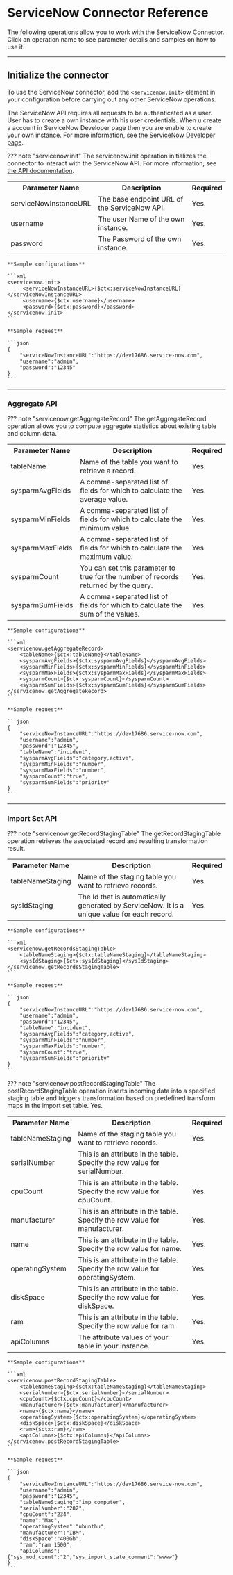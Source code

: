 # ServiceNow Connector Reference

The following operations allow you to work with the ServiceNow Connector. Click an operation name to see parameter details and samples on how to use it.

---

## Initialize the connector

To use the ServiceNow connector, add the `<servicenow.init>` element in your configuration before carrying out any other ServiceNow operations.

The ServiceNow API requires all requests to be authenticated as a user. User has to create a own instance with his user credentials. When u create a account in ServiceNow Developer page then you are enable to create your own instance. For more information, see [the ServiceNow Developer page](https://developer.servicenow.com/app.do#!/home).

??? note "servicenow.init"
    The servicenow.init operation initializes the connector to interact with the ServiceNow API. For more information, see [the API documentation](http://wiki.servicenow.com/index.php?title=REST_API#gsc.tab=0).
    <table>
        <tr>
            <th>Parameter Name</th>
            <th>Description</th>
            <th>Required</th>
        </tr>
        <tr>
            <td>serviceNowInstanceURL</td>
            <td>The base endpoint URL of the ServiceNow API. </td>
            <td>Yes.</td>
        </tr>
        <tr>
            <td>username</td>
            <td>The user Name of the own instance.</td>
            <td>Yes.</td>
        </tr>
        <tr>
            <td>password</td>
            <td>The Password of the own instance.</td>
            <td>Yes.</td>
        </tr>
    </table>

    **Sample configurations**

    ```xml
    <servicenow.init>
         <serviceNowInstanceURL>{$ctx:serviceNowInstanceURL}</serviceNowInstanceURL>
         <username>{$ctx:username}</username>
         <password>{$ctx:password}</password>
    </servicenow.init>
    ```

    **Sample request**

    ```json
    {
        "serviceNowInstanceURL":"https://dev17686.service-now.com", 
        "username":"admin",
        "password":"12345"
    }
    ```

---

### Aggregate API

??? note "servicenow.getAggregateRecord"
    The getAggregateRecord operation allows you to compute aggregate statistics about existing table and column data.
    <table>
        <tr>
            <th>Parameter Name</th>
            <th>Description</th>
            <th>Required</th>
        </tr>
        <tr>
            <td>tableName</td>
            <td>Name of the table you want to retrieve a record.</td>
            <td>Yes.</td>
        </tr>
        <tr>
            <td>sysparmAvgFields</td>
            <td>A comma-separated list of fields for which to calculate the average value.</td>
            <td>Yes.</td>
        </tr>
        <tr>
            <td>sysparmMinFields</td>
            <td>A comma-separated list of fields for which to calculate the minimum value.</td>
            <td>Yes.</td>
        </tr>
        <tr>
            <td>sysparmMaxFields</td>
            <td>A comma-separated list of fields for which to calculate the maximum value.</td>
            <td>Yes.</td>
        </tr>
        <tr>
            <td>sysparmCount</td>
            <td>You can set this parameter to true for the number of records returned by the query.</td>
            <td>Yes.</td>
        </tr>
        <tr>
            <td>sysparmSumFields</td>
            <td>A comma-separated list of fields for which to calculate the sum of the values.</td>
            <td>Yes.</td>
        </tr>
    </table>

    **Sample configurations**

    ```xml
    <servicenow.getAggregateRecord>
        <tableName>{$ctx:tableName}</tableName>
        <sysparmAvgFields>{$ctx:sysparmAvgFields}</sysparmAvgFields>
        <sysparmMinFields>{$ctx:sysparmMinFields}</sysparmMinFields>
        <sysparmMaxFields>{$ctx:sysparmMaxFields}</sysparmMaxFields>
        <sysparmCount>{$ctx:sysparmCount}</sysparmCount>
        <sysparmSumFields>{$ctx:sysparmSumFields}</sysparmSumFields>
    </servicenow.getAggregateRecord>
    ```

    **Sample request**

    ```json
    {
        "serviceNowInstanceURL":"https://dev17686.service-now.com", 
        "username":"admin",
        "password":"12345",
        "tableName":"incident",
        "sysparmAvgFields":"category,active",
        "sysparmMinFields":"number",
        "sysparmMaxFields":"number",
        "sysparmCount":"true",
        "sysparmSumFields":"priority"
    }
    ```

---

### Import Set API

??? note "servicenow.getRecordStagingTable"
    The getRecordStagingTable operation retrieves the associated record and resulting transformation result.
    <table>
        <tr>
            <th>Parameter Name</th>
            <th>Description</th>
            <th>Required</th>
        </tr>
        <tr>
            <td>tableNameStaging</td>
            <td>Name of the staging table you want to retrieve records.</td>
            <td>Yes.</td>
        </tr>
        <tr>
            <td>sysIdStaging</td>
            <td>The Id that is automatically generated by ServiceNow. It is a unique value for each record.</td>
            <td>Yes.</td>
        </tr>
    </table>

    **Sample configurations**

    ```xml
    <servicenow.getRecordsStagingTable>
        <tableNameStaging>{$ctx:tableNameStaging}</tableNameStaging>
        <sysIdStaging>{$ctx:sysIdStaging}</sysIdStaging>
    </servicenow.getRecordsStagingTable>
    ```

    **Sample request**

    ```json
    {
        "serviceNowInstanceURL":"https://dev17686.service-now.com", 
        "username":"admin",
        "password":"12345",
        "tableName":"incident",
        "sysparmAvgFields":"category,active",
        "sysparmMinFields":"number",
        "sysparmMaxFields":"number",
        "sysparmCount":"true",
        "sysparmSumFields":"priority"
    }
    ```

??? note "servicenow.postRecordStagingTable"
    The postRecordStagingTable operation inserts incoming data into a specified staging table and triggers transformation based on predefined transform maps in the import set table.
    <table>
        <tr>
            <th>Parameter Name</th>
            <th>Description</th>
            <th>Required</th>
        </tr>
        <tr>
            <td>tableNameStaging</td>
            <td>Name of the staging table you want to retrieve records.</td>
            <td>Yes.</td>
        </tr>
        <tr>
            <td>serialNumber</td>
            <td>This is an attribute in the table. Specify the row value for serialNumber.</td>
            <tdh>Yes.</td>
        </tr>
        <tr>
            <td>cpuCount</td>
            <td>This is an attribute in the table. Specify the row value for cpuCount.</td>
            <td>Yes.</td>
        </tr>
        <tr>
            <td>manufacturer</td>
            <td>This is an attribute in the table. Specify the row value for manufacturer.</td>
            <td>Yes.</td>
        </tr>
        <tr>
            <td>name</td>
            <td>This is an attribute in the table. Specify the row value for name.</td>
            <td>Yes.</td>
        </tr>
        <tr>
            <td>operatingSystem</td>
            <td>This is an attribute in the table. Specify the row value for operatingSystem.</td>
            <td>Yes.</td>
        </tr>
        <tr>
            <td>diskSpace</td>
            <td>This is an attribute in the table. Specify the row value for diskSpace.</td>
            <td>Yes.</td>
        </tr>
        <tr>
            <td>ram</td>
            <td>This is an attribute in the table. Specify the row value for ram. </td>
            <td>Yes.</td>
        </tr>
        <tr>
            <td>apiColumns</td>
            <td>The attribute values of your table in your instance.</td>
            <td>Yes.</td>
        </tr>
    </table>

    **Sample configurations**

    ```xml
    <servicenow.postRecordStagingTable>
        <tableNameStaging>{$ctx:tableNameStaging}</tableNameStaging>
        <serialNumber>{$ctx:serialNumber}</serialNumber>
        <cpuCount>{$ctx:cpuCount}</cpuCount>
        <manufacturer>{$ctx:manufacturer}</manufacturer>
        <name>{$ctx:name}</name>
        <operatingSystem>{$ctx:operatingSystem}</operatingSystem>
        <diskSpace>{$ctx:diskSpace}</diskSpace>
        <ram>{$ctx:ram}</ram>
        <apiColumns>{$ctx:apiColumns}</apiColumns>
    </servicenow.postRecordStagingTable>
    ```

    **Sample request**

    ```json
    {
        "serviceNowInstanceURL":"https://dev17686.service-now.com",
        "username":"admin",
        "password":"12345",
        "tableNameStaging":"imp_computer",
        "serialNumber":"282",
        "cpuCount":"234",
        "name":"Mac",
        "operatingSystem":"ubunthu",
        "manufacturer":"IBM",
        "diskSpace":"400Gb",
        "ram":"ram 1500",
        "apiColumns": {"sys_mod_count":"2","sys_import_state_comment":"wwww"}
    }
    ```